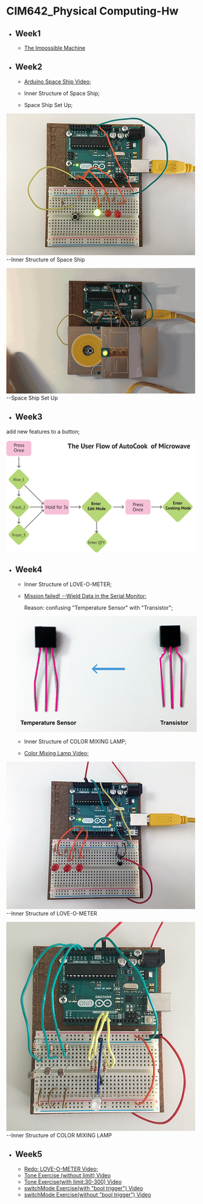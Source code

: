 # CIM642_Physical Computing-Hw

* ## Week1
  * [The Impossible Machine](https://github.com/yuanfang313/CIM642_Physical_Computing/blob/master/The%20Impossible%20Machine.jpg)


* ## Week2
  * [Arduino Space Ship Video;](https://www.youtube.com/watch?v=jytHs_YT814)

  * Inner Structure of Space Ship; 
  
  * Space Ship Set Up;
  
  

![](https://github.com/yuanfang313/CIM642_Physical_Computing/blob/master/Hw/Hw2_Inner%20structure.jpg?raw=true) --Inner Structure of Space Ship


  

![](https://github.com/yuanfang313/CIM642_Physical_Computing/blob/master/Hw/Hw2_spaceship.gif?raw=true) --Space Ship Set Up



* ## Week3

add new features to a button;

![](https://github.com/yuanfang313/CIM642_Physical_Computing/blob/master/Hw/Hw3_one%20button-interface.jpg?raw=true)



* ## Week4
  * Inner Structure of LOVE-O-METER;
  
  * [Mission failed! --Wield Data in the Serial Monitor;](https://github.com/yuanfang313/CIM642_Physical_Computing/blob/master/Hw/Hw4_data_in_the_serialMonitor.png?raw=true)
  
     Reason: confusing "Temperature Sensor" with "Transistor";
     
  ![](https://github.com/yuanfang313/CIM642_Physical_Computing/blob/master/Hw/Hw4_reason%20of%20mission%20failed.png?raw=true)
  
  * Inner Structure of COLOR MIXING LAMP;
  
  * [Color Mixing Lamp Video;](https://www.youtube.com/watch?v=FOUSL9VOmBw)
 
![](https://github.com/yuanfang313/CIM642_Physical_Computing/blob/master/Hw/Hw4_Love-o-Meter.jpg?raw=true) --Inner Structure of LOVE-O-METER

![](https://github.com/yuanfang313/CIM642_Physical_Computing/blob/master/Hw/Hw4_ColorMixingLamp-Structure_s.jpg?raw=true)--Inner Structure of COLOR MIXING LAMP

* ## Week5
  * [Redo: LOVE-O-METER Video;](https://www.youtube.com/watch?v=fzuatgVOxVE)
  * [Tone Exercise (without limit) Video](https://www.youtube.com/watch?v=fzuatgVOxVE)
  * [Tone Exercise(with limit:30-300) Video](https://www.youtube.com/watch?v=frrKXPU_hx0)
  * [switchMode Exercise(with "bool trigger") Video](https://www.youtube.com/watch?v=vbTHiG0dfOY)
  * [switchMode Exercise(without "bool trigger") Video](https://www.youtube.com/watch?v=DXNvBppSa7k)

